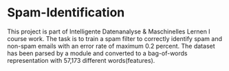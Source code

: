 # Spam-Identification
This project is part of Intelligente Datenanalyse &amp; Maschinelles Lernen I course work. The task is to train a spam filter to correctly identify spam and non-spam emails with an error rate of maximum 0.2 percent. The dataset has been parsed by a module and converted to a bag-of-words representation with 57,173 different words(features).
